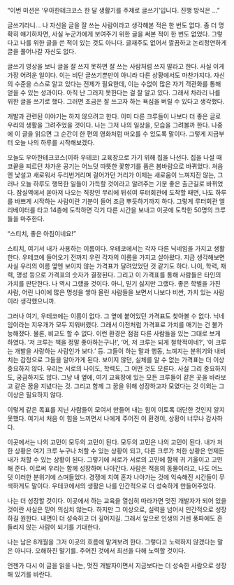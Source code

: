 “이번 미션은 ‘우아한테크코스 한 달 생활기를 주제로 글쓰기’입니다. 진행 방식은 …”

글쓰기라니… 나 자신을 글을 잘 쓰는 사람이라고 생각해본 적은 한 번도 없다. 좀 더 명확히 얘기하자면, 사실 누군가에게 보여주기 위한 글을 써본 적이 한 번도 없었다. 그렇다고 나를 위한 글을 쓴 적이 있는 것도 아니다. 글재주도 없어서 깔끔하고 논리정연하게 글을 풀어나갈 자신도 없다.

글쓰기 영상을 보니 글을 잘 쓰지 못하면 잘 쓰는 사람처럼 쓰지 말라고 한다. 사실 이게 가장 어려운 일이다. 이는 비단 글쓰기뿐만이 아니라 다른 상황에서도 마찬가지다. 자신의 수준을 스스로 알고 있다는 전제가 필요한데, 이는 수없이 많은 자기 객관화를 통해 얻을 수 있는 성과이다. 아직 난 그러지 못한다는 걸 잘 알고 있다. 그래서 차라리 나를 위한 글을 쓰기로 했다. 그러면 조금은 잘 쓰고자 하는 욕심을 버릴 수 있다고 생각했다.

개발과 관련된 이야기는 하지 않으려고 한다. 이미 다른 크루들이 나보다 더 좋은 글로 우리의 생활을 그려주었을 것이다. 나는 그저 나의 일상을, 모습을 그려볼까 한다. 나중에 이 글을 읽으면 그 순간이 한 편의 영화처럼 떠오를 수 있도록 말이다. 그렇게 지금부터 오늘 나의 하루를 시작해보겠다.

오늘도 우아한테크코스(이하 우테코) 교육장으로 가기 위해 집을 나선다. 집을 나설 때 코끝을 찌르던 차가운 공기는 어느덧 따뜻한 꽃향기를 품은 봄바람으로 바뀌었다. 처음엔 낯설고 새로워서 두리번거리며 걸어가던 거리가 이제는 새로움이 느껴지진 않는, 그러나 오늘 하루도 행복한 일들이 가득할 것이라고 알려주는 기분 좋은 출근길로 바뀌었다. 잠실역에서 쏟아져 나오는 직장인 무리에 뒤섞여 루터회관에 도착할 때면, 나도 하루를 바쁘게 시작하는 사람이란 기분이 들어 조금 뿌듯하기까지 하다. 그렇게 루터회관 엘리베이터를 타고 14층에 도착하면 각기 다른 시간을 보내고 이곳에 도착한 50명의 크루들을 마주한다.

“스티치, 좋은 아침이네요!”

스티치, 여기서 내가 사용하는 이름이다. 우테코에서는 각자 다른 닉네임을 가지고 생활한다. 우테코에 들어오기 전까지 우린 각자의 이름을 가지고 살아왔다. 지금 생각해보면 사실 우리의 이름 옆엔 보이지 않는 가격표가 달려있었던 것 같기도 하다. 나이, 학력, 재력, 명성 등으로 가격표의 숫자가 결정된다. 그리고 이 가격표를 통해 사람들은 타인의 가치를 판단한다. 나 역시 그랬을 것이다. 아니, 믿기 싫지만 그랬다. 좋은 학벌을 가진 사람, 어린 나이에 많은 명성을 쌓아 올린 사람들을 보면서 나보다 비싼, 가치 있는 사람이라 생각했으니까.

그러나 여기, 우테코에는 이름이 없다. 그 옆에 붙어있던 가격표도 찾아볼 수 없다. 닉네임이라는 지우개가 모두 지워버렸다. 그래서 이전처럼 가격표로 가치를 매기는 건 불가능해졌다. 물론, 비교도 할 수 없다. 이런 환경은 점점 다른 사람들을 있는 그대로 보게 하였다. ‘저 크루는 책을 정말 좋아하는구나!’, ‘어, 저 크루는 되게 철학적이네?’, ‘이 크루는 개발을 사랑하는 사람인가 보다.’ 등. 그들이 하는 말과 행동, 느껴지는 분위기와 내비치는 감정으로 그들을 알아가게 된다. 보이지 않던, 실체를 알 수 없는 가격표는 더 이상 중요하지 않다. 우리는 서로의 나이도, 학력도, 그 어떤 것도 모른다. 사실 그리 중요하지도, 궁금하지도 않다. 그냥 내 옆에, 여기 교육장에 있는 모든 크루들이 같은 곳을 바라보고 같은 꿈을 지녔다는 것. 그리고 함께 그 꿈을 위해 성장하고자 모였다는 것 이외는 그 이상은 필요하지 않다.

이렇게 같은 목표를 지닌 사람들이 모여서 만들어 내는 힘이 이토록 대단한 것인지 알지 못했다. 여기서 처음 이 힘을 느끼면서 나에게 주어진 이 환경이, 상황이 너무나 감사하다.

이곳에서는 나의 고민이 모두의 고민이 된다. 모두의 고민은 나의 고민이 된다. 내가 처한 상황은 여기 크루 누구나 처할 수 있는 상황이 되고, 다른 크루가 처한 상황은 언제든 내가 처할 수 있는 상황이 된다. 그렇기에 서로가 서로의 고민에 함께 귀 기울이고 고민해 준다. 이로써 우리는 함께 성장하며 나아간다. 사람은 적응의 동물이라고, 나도 어느덧 이러한 분위기에 스며들었다. 경쟁에 치여 혼자 나아가는 것에 익숙해진 시간들이 무색하게도 말이다. 우테코에서의 생활은 나를 인간적으로 더 성숙하게 만들어주었다.

나는 더 성장할 것이다. 이곳에서 하는 교육을 열심히 따라가면 멋진 개발자가 되어 있을 것이란 사실은 믿어 의심치 않는다. 하지만 그 이상으로, 실력을 넘어서 인간적으로 성장하길 원한다. 내면이 더 성숙하고 더 깊어지길. 그래서 앞으로 인생의 거센 풍파에도 흔들리지 않는 사람이 되기를 기대한다.

나는 남은 8개월을 그저 이곳의 흐름에 맡겨보려 한다. 그렇다고 노력하지 않겠다는 말은 아니다. 오해하진 말기를. 주어진 것에서 최선을 다해 노력할 것이다.

언젠가 다시 이 글을 읽을 나는, 멋진 개발자이면서 지금보다는 더 성숙한 사람으로 성장해 있기를 바란다.
